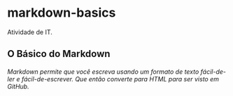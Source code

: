 # markdown-basics
Atividade de IT.
##  O Básico do Markdown
######  Markdown permite que você escreva usando um formato de texto fácil-de-ler e fácil-de-escrever. Que então converte para HTML para ser visto em GitHub.

